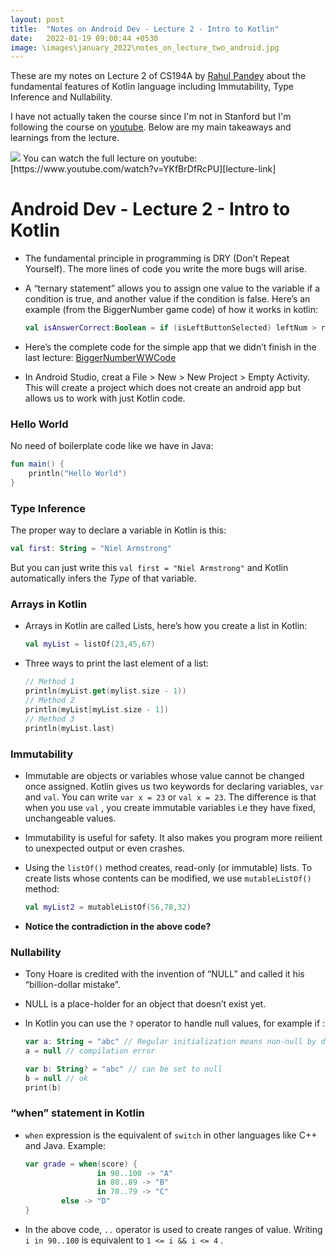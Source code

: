 ```yaml
---
layout: post
title:  "Notes on Android Dev - Lecture 2 - Intro to Kotlin"
date:   2022-01-19 09:00:44 +0530
image: \images\january_2022\notes_on_lecture_two_android.jpg
---
```

These are my notes on Lecture 2 of CS194A by [Rahul Pandey][rahul-twitter] about the fundamental features of Kotlin language including Immutability, Type Inference and Nullability. 

I have not actually taken the course since I'm not in Stanford but I'm following the course on [youtube][lecture-link]. Below are my main takeaways and learnings from the lecture.

<img src="\blog\images\january_2022\notes_on_lecture_two_android.jpg?raw=true">
You can watch the full lecture on youtube: [https://www.youtube.com/watch?v=YKfBrDfRcPU][lecture-link]

# Android Dev - Lecture 2 - Intro to Kotlin

- The fundamental principle in programming is DRY (Don’t Repeat Yourself). The more lines of code you write the more bugs will arise.
- A “ternary statement” allows you to assign one value to the variable if a condition is true, and another value if the condition is false. Here’s an example (from the BiggerNumber game code) of how it works in kotlin:
    
    ```kotlin
    val isAnswerCorrect:Boolean = if (isLeftButtonSelected) leftNum > rightNum else rightNum > leftNum
    ```
    
- Here’s the complete code for the simple app that we didn’t finish in the last lecture: [BiggerNumberWWCode](https://github.com/rpandey1234/BiggerNumberWWCode)
- In Android Studio, creat a File > New > New Project > Empty Activity. This will create a project which does not create an android app but allows us to work with just Kotlin code.

### Hello World

No need of boilerplate code like we have in Java:

```kotlin
fun main() {
	println("Hello World")
}
```

### Type Inference

The proper way to declare a variable in Kotlin is this:

```kotlin
val first: String = "Niel Armstrong"
```

But you can just write this `val first = "Niel Armstrong"` and Kotlin automatically infers the *Type* of that variable.

### Arrays in Kotlin

- Arrays in Kotlin are called Lists, here’s how you create a list in Kotlin:
    
    ```kotlin
    val myList = listOf(23,45,67)
    ```
    
- Three ways to print the last element of a list:
    
    ```kotlin
    // Method 1
    println(myList.get(mylist.size - 1))
    // Method 2
    println(myList[myList.size - 1])
    // Method 3
    println(myList.last)
    ```
    

### Immutability

- Immutable are objects or variables whose value cannot be changed once assigned. Kotlin gives us two keywords for declaring variables, `var` and `val`. You can write `var x = 23` or `val x = 23`. The difference is that when you use `val` , you create immutable variables i.e they have fixed, unchangeable values.
- Immutability is useful for safety. It also makes you program more reilient to unexpected output or even crashes.
- Using the `listOf()` method creates, read-only (or immutable) lists. To create lists whose contents can be modified, we use `mutableListOf()` method:
    
    ```kotlin
    val myList2 = mutableListOf(56,78,32)
    ```
    
- **Notice the contradiction in the above code?**

### Nullability

- Tony Hoare is credited with the invention of “NULL” and called it his “billion-dollar mistake”.
- NULL is a place-holder for an object that doesn’t exist yet.
- In Kotlin you can use the `?` operator to handle null values, for example if :
    
    ```kotlin
    var a: String = "abc" // Regular initialization means non-null by default
    a = null // compilation error
    
    var b: String? = "abc" // can be set to null
    b = null // ok
    print(b)
    ```
    

### “when” statement in Kotlin

- `when` expression is the equivalent of `switch` in other languages like C++ and Java. Example:
    
    ```kotlin
    var grade = when(score) {
    				in 90..100 -> "A"
    				in 80..89 -> "B"
    				in 70..79 -> "C"
            else -> "D"
    }
    ```
    
- In the above code, `..` operator is used to create ranges of value. Writing `i in 90..100` is equivalent to `1 <= i && i <= 4` .

[rahul-twitter]: https://twitter.com/rpandey1234
[lecture-link]: https://www.youtube.com/watch?v=YKfBrDfRcPU
[my-reddit]: https://www.reddit.com/user/avismission